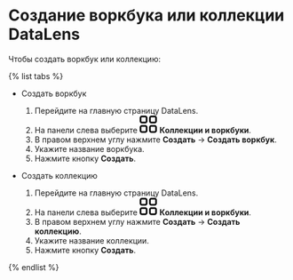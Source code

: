 # Создание воркбука или коллекции DataLens

Чтобы создать воркбук или коллекцию:

{% list tabs %}

- Создать воркбук

  1. Перейдите на главную страницу DataLens.
  1. На панели слева выберите ![collections](../_assets/datalens/collections.svg) **Коллекции и воркбуки**.
  1. В правом верхнем углу нажмите **Создать** → **Создать воркбук**.
  1. Укажите название воркбука.
  1. Нажмите кнопку **Создать**.

- Создать коллекцию

  1. Перейдите на главную страницу DataLens.
  1. На панели слева выберите ![collections](../_assets/datalens/collections.svg) **Коллекции и воркбуки**.
  1. В правом верхнем углу нажмите **Создать** → **Создать коллекцию**.
  1. Укажите название коллекции.
  1. Нажмите кнопку **Создать**.

{% endlist %}
